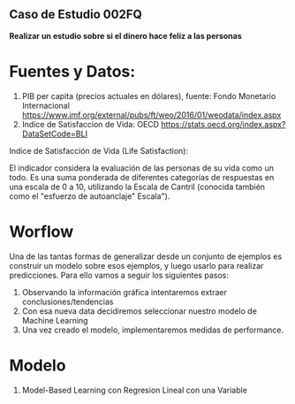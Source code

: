 ## Caso de Estudio 002FQ
**Realizar un estudio sobre si el dinero hace feliz a las personas**

# **Fuentes y Datos:**

1. PIB per capita (precios actuales en dólares), fuente: Fondo Monetario Internacional https://www.imf.org/external/pubs/ft/weo/2016/01/weodata/index.aspx
2. Indice de Satisfaccion de Vida: OECD https://stats.oecd.org/index.aspx?DataSetCode=BLI

Indice de Satisfacción de Vida (Life Satisfaction):

El indicador considera la evaluación de las personas de su vida como un todo. Es una suma ponderada de diferentes categorías de respuestas en una escala de 0 a 10, utilizando la Escala de Cantril (conocida también como el "esfuerzo de autoanclaje" Escala").

# **Worflow**

Una de las tantas formas de generalizar desde un conjunto de ejemplos es construir un modelo sobre esos ejemplos, y luego usarlo para realizar predicciones.
Para ello vamos a seguir los siguientes pasos:
1. Observando la información gráfica intentaremos extraer conclusiones/tendencias
2. Con esa nueva data decidiremos seleccionar nuestro modelo de Machine Learning
3. Una vez creado el modelo, implementaremos medidas de performance.

# **Modelo**

1. Model-Based Learning con Regresion Lineal con una Variable

